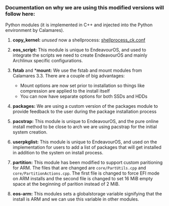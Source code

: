 ### Documentation on why we are using this modified versions will follow here:
Python modules (it is implemented in C++ and injected into the Python
environment by Calamares).


1. **copy_kernel:** *unused* now a shellprocess: [shellprocess_ck.conf](https://github.com/endeavouros-team/EndeavourOS-calamares/blob/main/calamares/modules/shellprocess_ck.conf)

2. **eos_script:** This module is unique to EndeavourOS, and used to integrate the scripts we need to create EndeavourOS and mainly Archlinux specific configurations.

3. **fstab** and ***mount:** We use the fstab and mount modules from Calamares 3.3. There are a couple of big advantages:
   * Mount options are now set prior to installation so things like compression are applied to the install itself
   * You can now have separate options for both SSDs and HDDs

5. **packages:** We are using a custom version of the packages module to provide feedback to the user during the package installation process

6. **pacstrap:** This module is unique to EndeavourOS, and the pure online install method to be close to arch we are using pacstrap for the initial system creation.

7. **userpkglist:** This module is unique to EndeavourOS, and used on the implementation for users to add a list of packages that will get installed in addition to the system on install process. 

8. **partition:** This module has been modified to support custom paritioning for ARM. The files that are changed are `core/PartUtils.cpp` and `core/PartitionActions.cpp`. The first file is changed to force EFI mode on ARM installs and the second file is changed to set 16 MiB empty space at the beginning of parition instead of 2 MiB.

9. **eos-arm:** This modules sets a globalstorage variable signifying that the install is ARM and we can use this variable in other modules.
